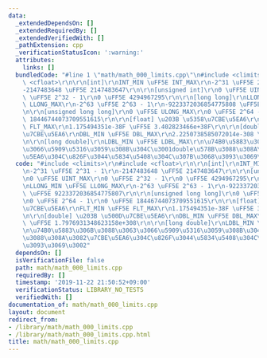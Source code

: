```yaml
---
data:
  _extendedDependsOn: []
  _extendedRequiredBy: []
  _extendedVerifiedWith: []
  _pathExtension: cpp
  _verificationStatusIcon: ':warning:'
  attributes:
    links: []
  bundledCode: "#line 1 \"math/math_000_limits.cpp\"\n#include <climits>\r\n#include\
    \ <cfloat>\r\n\r\n[int]\r\nINT_MIN \uFF5E INT_MAX\r\n-2^31 \uFF5E 2^31 - 1\r\n\
    -2147483648 \uFF5E 2147483647\r\n\r\n[unsigned int]\r\n0 \uFF5E UINT_MAX\r\n0\
    \ \uFF5E 2^32 - 1\r\n0 \uFF5E 4294967295\r\n\r\n[long long]\r\nLLONG_MIN \uFF5E\
    \ LLONG_MAX\r\n-2^63 \uFF5E 2^63 - 1\r\n-9223372036854775808 \uFF5E 9223372036854775807\r\
    \n\r\n[unsigned long long]\r\n0 \uFF5E ULONG_MAX\r\n0 \uFF5E 2^64 - 1\r\n0 \uFF5E\
    \ 18446744073709551615\r\n\r\n[float] \u203B \u5358\u7CBE\u5EA6\r\nFLT_MIN \uFF5E\
    \ FLT_MAX\r\n1.175494351e-38F \uFF5E 3.402823466e+38F\r\n\r\n[double] \u203B \u500D\
    \u7CBE\u5EA6\r\nDBL_MIN \uFF5E DBL_MAX\r\n2.2250738585072014e-308 \uFF5E 1.7976931348623158e+308\r\
    \n\r\n[long double]\r\nLDBL_MIN \uFF5E LDBL_MAX\r\n\u74B0\u5883\u306B\u3088\u3063\
    \u3066\u5909\u5316\u3059\u308B\u304C\u3001double\u578B\u3088\u308A\u3082\u7CBE\
    \u5EA6\u304C\u826F\u3044\u5834\u5408\u304C\u307B\u3068\u3093\u3069\u3002\n"
  code: "#include <climits>\r\n#include <cfloat>\r\n\r\n[int]\r\nINT_MIN \uFF5E INT_MAX\r\
    \n-2^31 \uFF5E 2^31 - 1\r\n-2147483648 \uFF5E 2147483647\r\n\r\n[unsigned int]\r\
    \n0 \uFF5E UINT_MAX\r\n0 \uFF5E 2^32 - 1\r\n0 \uFF5E 4294967295\r\n\r\n[long long]\r\
    \nLLONG_MIN \uFF5E LLONG_MAX\r\n-2^63 \uFF5E 2^63 - 1\r\n-9223372036854775808\
    \ \uFF5E 9223372036854775807\r\n\r\n[unsigned long long]\r\n0 \uFF5E ULONG_MAX\r\
    \n0 \uFF5E 2^64 - 1\r\n0 \uFF5E 18446744073709551615\r\n\r\n[float] \u203B \u5358\
    \u7CBE\u5EA6\r\nFLT_MIN \uFF5E FLT_MAX\r\n1.175494351e-38F \uFF5E 3.402823466e+38F\r\
    \n\r\n[double] \u203B \u500D\u7CBE\u5EA6\r\nDBL_MIN \uFF5E DBL_MAX\r\n2.2250738585072014e-308\
    \ \uFF5E 1.7976931348623158e+308\r\n\r\n[long double]\r\nLDBL_MIN \uFF5E LDBL_MAX\r\
    \n\u74B0\u5883\u306B\u3088\u3063\u3066\u5909\u5316\u3059\u308B\u304C\u3001double\u578B\
    \u3088\u308A\u3082\u7CBE\u5EA6\u304C\u826F\u3044\u5834\u5408\u304C\u307B\u3068\
    \u3093\u3069\u3002"
  dependsOn: []
  isVerificationFile: false
  path: math/math_000_limits.cpp
  requiredBy: []
  timestamp: '2019-11-22 21:50:52+09:00'
  verificationStatus: LIBRARY_NO_TESTS
  verifiedWith: []
documentation_of: math/math_000_limits.cpp
layout: document
redirect_from:
- /library/math/math_000_limits.cpp
- /library/math/math_000_limits.cpp.html
title: math/math_000_limits.cpp
---
```

